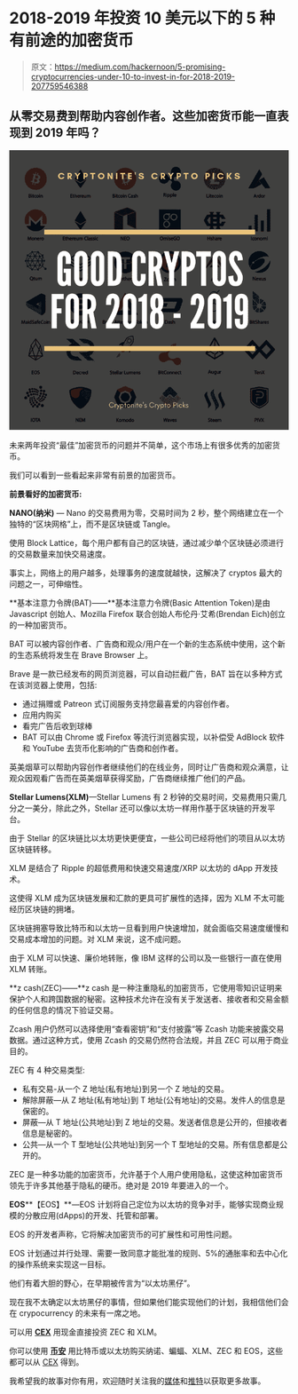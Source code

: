 # 2018-2019 年投资 10 美元以下的 5 种有前途的加密货币

> 原文：<https://medium.com/hackernoon/5-promising-cryptocurrencies-under-10-to-invest-in-for-2018-2019-207759546388>

## 从零交易费到帮助内容创作者。这些加密货币能一直表现到 2019 年吗？

![](img/e7d412812030adbbf995004030e1b9fc.png)

未来两年投资“最佳”加密货币的问题并不简单，这个市场上有很多优秀的加密货币。

我们可以看到一些看起来非常有前景的加密货币。

**前景看好的加密货币:**

**NANO(纳米)** — Nano 的交易费用为零，交易时间为 2 秒，整个网络建立在一个独特的“区块网格”上，而不是区块链或 Tangle。

使用 Block Lattice，每个用户都有自己的区块链，通过减少单个区块链必须进行的交易数量来加快交易速度。

事实上，网络上的用户越多，处理事务的速度就越快，这解决了 cryptos 最大的问题之一，可伸缩性。

**基本注意力令牌(BAT)——**基本注意力令牌(Basic Attention Token)是由 Javascript 创始人、Mozilla Firefox 联合创始人布伦丹·艾希(Brendan Eich)创立的一种加密货币。

BAT 可以被内容创作者、广告商和观众/用户在一个新的生态系统中使用，这个新的生态系统将发生在 Brave Browser 上。

Brave 是一款已经发布的网页浏览器，可以自动拦截广告，BAT 旨在以多种方式在该浏览器上使用，包括:

*   通过捐赠或 Patreon 式订阅服务支持您最喜爱的内容创作者。
*   应用内购买
*   看完广告后收到球棒
*   BAT 可以由 Chrome 或 Firefox 等流行浏览器实现，以补偿受 AdBlock 软件和 YouTube 去货币化影响的广告商和创作者。

英美烟草可以帮助内容创作者继续他们的在线业务，同时让广告商和观众满意，让观众因观看广告而在英美烟草获得奖励，广告商继续推广他们的产品。

**Stellar Lumens(XLM)**—Stellar Lumens 有 2 秒钟的交易时间，交易费用只需几分之一美分，除此之外，Stellar 还可以像以太坊一样用作基于区块链的开发平台。

由于 Stellar 的区块链比以太坊更快更便宜，一些公司已经将他们的项目从以太坊区块链转移。

XLM 是结合了 Ripple 的超低费用和快速交易速度/XRP 以太坊的 dApp 开发技术。

这使得 XLM 成为区块链发展和汇款的更具可扩展性的选择，因为 XLM 不太可能经历区块链的拥堵。

区块链拥塞导致比特币和以太坊一旦看到用户快速增加，就会面临交易速度缓慢和交易成本增加的问题。对 XLM 来说，这不成问题。

由于 XLM 可以快速、廉价地转账，像 IBM 这样的公司以及一些银行一直在使用 XLM 转账。

**z cash(ZEC)——**z cash 是一种注重隐私的加密货币，它使用零知识证明来保护个人和跨国数据的秘密。这种技术允许在没有关于发送者、接收者和交易金额的任何信息的情况下验证交易。

Zcash 用户仍然可以选择使用“查看密钥”和“支付披露”等 Zcash 功能来披露交易数据。通过这种方式，使用 Zcash 的交易仍然符合法规，并且 ZEC 可以用于商业目的。

ZEC 有 4 种交易类型:

*   私有交易-从一个 Z 地址(私有地址)到另一个 Z 地址的交易。
*   解除屏蔽—从 Z 地址(私有地址)到 T 地址(公有地址)的交易。发件人的信息是保密的。
*   屏蔽—从 T 地址(公共地址)到 Z 地址的交易。发送者信息是公开的，但接收者信息是秘密的。
*   公共—从一个 T 型地址(公共地址)到另一个 T 型地址的交易。所有信息都是公开的。

ZEC 是一种多功能的加密货币，允许基于个人用户使用隐私，这使这种加密货币领先于许多其他基于隐私的硬币。绝对是 2019 年要进入的一个。

**EOS****【EOS】**—EOS 计划将自己定位为以太坊的竞争对手，能够实现商业规模的分散应用(dApps)的开发、托管和部署。

EOS 的开发者声称，它将解决加密货币的可扩展性和可用性问题。

EOS 计划通过并行处理、需要一致同意才能批准的规则、5%的通胀率和去中心化的操作系统来实现这一目标。

他们有着大胆的野心，在早期被传言为“以太坊黑仔”。

现在我不太确定以太坊黑仔的事情，但如果他们能实现他们的计划，我相信他们会在 crypocurrency 的未来有一席之地。

可以用 [**CEX**](https://cex.io/r/0/up106280379/0/) 用现金直接投资 ZEC 和 XLM。

你可以使用 [**币安**](https://www.binance.com/?ref=11282713) 用比特币或以太坊购买纳诺、蝙蝠、XLM、ZEC 和 EOS，这些都可以从 [CEX](https://goo.gl/5PLnV9) 得到。

我希望我的故事对你有用，欢迎随时关注我的[媒体](/@cryptonitecj900)和[推特](https://twitter.com/cryptonitetweet)以获取更多故事。